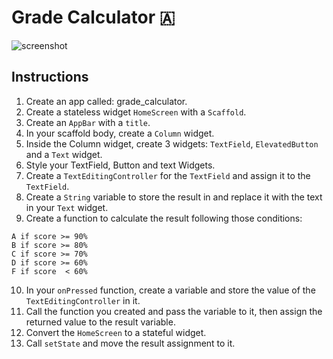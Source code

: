 # Grade Calculator 🇦

![screenshot](https://user-images.githubusercontent.com/84308096/158198001-e9017006-6726-44d0-8ada-95b709eed7ff.png)

## Instructions

1. Create an app called: grade_calculator.
2. Create a stateless widget `HomeScreen` with a `Scaffold`.
3. Create an `AppBar` with a `title`.
4. In your scaffold body, create a `Column` widget.
5. Inside the Column widget, create 3 widgets: `TextField`, `ElevatedButton` and a `Text` widget.
6. Style your TextField, Button and text Widgets.
7. Create a `TextEditingController` for the `TextField` and assign it to the `TextField`.
8. Create a `String` variable to store the result in and replace it with the text in your `Text` widget.
9. Create a function to calculate the result following those conditions:

```
A if score >= 90%
B if score >= 80%
C if score >= 70%
D if score >= 60%
F if score  < 60%
```

10. In your `onPressed` function, create a variable and store the value of the `TextEditingController` in it.
11. Call the function you created and pass the variable to it, then assign the returned value to the result variable.
12. Convert the `HomeScreen` to a stateful widget.
13. Call `setState` and move the result assignment to it.
